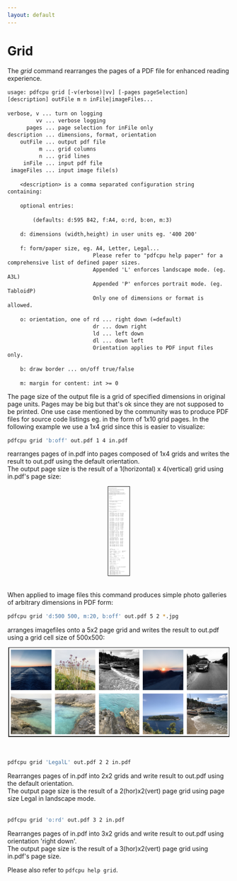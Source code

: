 ```yaml
---
layout: default
---
```


# Grid

The *grid* command rearranges the pages of a PDF file for enhanced reading experience.

```
usage: pdfcpu grid [-v(erbose)|vv] [-pages pageSelection] [description] outFile m n inFile|imageFiles...

verbose, v ... turn on logging
         vv ... verbose logging
      pages ... page selection for inFile only
description ... dimensions, format, orientation
    outFile ... output pdf file
          m ... grid columns
          n ... grid lines
     inFile ... input pdf file
 imageFiles ... input image file(s)

    <description> is a comma separated configuration string containing:

    optional entries:

        (defaults: d:595 842, f:A4, o:rd, b:on, m:3)

    d: dimensions (width,height) in user units eg. '400 200'

    f: form/paper size, eg. A4, Letter, Legal...
                           Please refer to "pdfcpu help paper" for a comprehensive list of defined paper sizes.
                           Appended 'L' enforces landscape mode. (eg. A3L)
                           Appended 'P' enforces portrait mode. (eg. TabloidP)
                           Only one of dimensions or format is allowed.

    o: orientation, one of rd ... right down (=default)
                           dr ... down right
                           ld ... left down
                           dl ... down left
                           Orientation applies to PDF input files only.

    b: draw border ... on/off true/false

    m: margin for content: int >= 0
```

The page size of the output file is a grid of specified dimensions in original page units.
Pages may be big but that's ok since they are not supposed to be printed. One use case mentioned by the
community was to produce PDF files for source code listings eg. in the form of 1x10 grid pages. In the 
following example we use a 1x4 grid since this is easier to visualize:

```sh
pdfcpu grid 'b:off' out.pdf 1 4 in.pdf
```

rearranges pages of in.pdf into pages composed of 1x4 grids and writes the result to out.pdf using the default orientation.<br>
The output page size is the result of a 1(horizontal) x 4(vertical) grid using in.pdf's page size:
<p align="center">
  <img border="1" src="resources/gridpdf.png" height="200">
</p>

<br>
When applied to image files this command produces simple photo galleries of arbitrary dimensions in PDF form:

```sh
pdfcpu grid 'd:500 500, m:20, b:off' out.pdf 5 2 *.jpg
```

arranges imagefiles onto a 5x2 page grid and writes the result to out.pdf using a grid cell size of 500x500:
<p align="center">
  <img border="1" src="resources/gridimg.png" height="200">
</p>
<br>

```sh
pdfcpu grid 'LegalL' out.pdf 2 2 in.pdf
```
Rearranges pages of in.pdf into 2x2 grids and write result to out.pdf using the default orientation.<br>
The output page size is the result of a 2(hor)x2(vert) page grid using page size Legal in landscape mode.<br><br>

```sh
pdfcpu grid 'o:rd' out.pdf 3 2 in.pdf
```
Rearranges pages of in.pdf into 3x2 grids and write result to out.pdf using orientation 'right down'.<br>
The output page size is the result of a 3(hor)x2(vert) page grid using in.pdf's page size.

Please also refer to `pdfcpu help grid`.